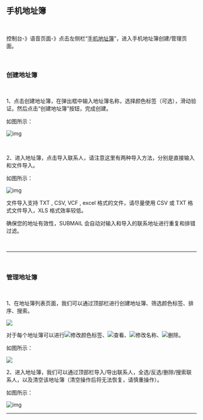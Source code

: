 ## 手机地址簿

<br>

控制台-》语音页面-》点击左侧栏“[手机地址簿](https://www.mysubmail.com/console/voice/addressbook)”，进入手机地址簿创建/管理页面。

 <br>

### **创建地址簿**

<br>

1、点击创建地址簿，在弹出框中输入地址簿名称，选择颜色标签（可选），滑动验证。然后点击“创建地址簿”按钮，完成创建。

如图所示：

![img](https://libraries.mysubmail.com/public/99040a5a4bb73c0f8ab0495dae84a27f/images/c103c5621c557f5f1e120feaf4fa9607.gif)

 <br>

2、进入地址簿，点击导入联系人，请注意这里有两种导入方法，分别是直接输入和文件导入。

如图所示：

![img](https://libraries.mysubmail.com/public/99040a5a4bb73c0f8ab0495dae84a27f/images/9063ebdc983188df61b6e9a84a42e037.gif)

文件导入支持 TXT , CSV, VCF , excel 格式的文件，请尽量使用 CSV 或 TXT 格式文件导入，XLS 格式效率较低。

确保您的地址有效性，SUBMAIL 会自动对输入和导入的联系地址进行重复和排错过滤。

 <br>

------

 <br>

### **管理地址簿**

<br>

1、在地址簿列表页面，我们可以通过顶部栏进行创建地址簿、筛选颜色标签、排序、搜索。

![](https://libraries.mysubmail.com/public/99040a5a4bb73c0f8ab0495dae84a27f/images/55b2f6ca64a32588452fc8e6fbef77bd.png)

对于每个地址簿可以进行![](https://libraries.mysubmail.com/public/99040a5a4bb73c0f8ab0495dae84a27f/images/6e5a4c71c0907226c40ee9a532cb12e5.png)修改颜色标签、![](https://libraries.mysubmail.com/public/99040a5a4bb73c0f8ab0495dae84a27f/images/b2c6da360ad5692cd3acc5dcdd4bae65.png)查看、![](https://libraries.mysubmail.com/public/99040a5a4bb73c0f8ab0495dae84a27f/images/3492d8ea9a617be67293d55239e7bfb4.png)修改名称、![](https://libraries.mysubmail.com/public/99040a5a4bb73c0f8ab0495dae84a27f/images/fb8ebd0c18d8fb238dfa6a53581d31f7.png)删除。

如图所示：

![](https://libraries.mysubmail.com/public/99040a5a4bb73c0f8ab0495dae84a27f/images/fde10e3d1c4329df0de3af960b94ce8d.gif)


2、进入地址簿，我们可以通过顶部栏导入/导出联系人，全选/反选/删除/搜索联系人，以及清空该地址簿（清空操作后将无法恢复，请慎重操作）。

如图所示：

![img](https://libraries.mysubmail.com/public/99040a5a4bb73c0f8ab0495dae84a27f/images/d143f99508bc343009bb3060c2013c53.png)


------
